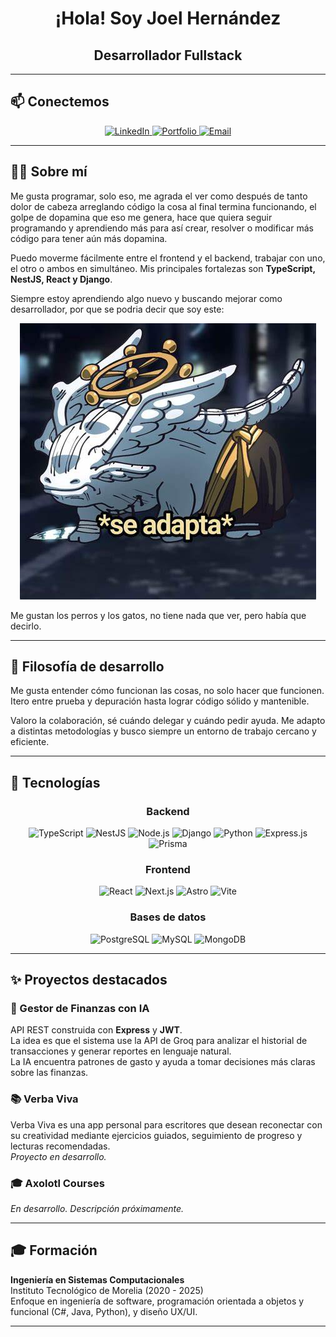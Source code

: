 <div align="center">
  <h1>¡Hola! Soy Joel Hernández</h1>
  <h2>Desarrollador Fullstack</h2>
</div>

---

## 📫 Conectemos

<div align="center">
  <a href="https://www.linkedin.com/in/joel-johs">
    <img src="https://img.shields.io/badge/LinkedIn-0A66C2?style=for-the-badge&logo=linkedin&logoColor=white" alt="LinkedIn"/>
  </a>
  <a href="https://joeljohs-portfolio-v3.vercel.app/">
    <img src="https://img.shields.io/badge/Portafolio-000000?style=for-the-badge&logo=vercel&logoColor=white" alt="Portfolio"/>
  </a>
  <a href="mailto:jojohersa21@gmail.com">
    <img src="https://img.shields.io/badge/Email-D14836?style=for-the-badge&logo=gmail&logoColor=white" alt="Email"/>
  </a>
</div>

---

## 👨‍💻 Sobre mí

Me gusta programar, solo eso, me agrada el ver como después de tanto dolor de cabeza arreglando código la cosa al final termina funcionando, el golpe de dopamina que eso me genera, hace que quiera seguir programando y aprendiendo más para así crear, resolver o modificar más código para tener aún más dopamina.

Puedo moverme fácilmente entre el frontend y el backend, trabajar con uno, el otro o ambos en simultáneo. Mis principales fortalezas son **TypeScript, NestJS, React y Django**.

Siempre estoy aprendiendo algo nuevo y buscando mejorar como desarrollador, por que se podria decir que soy este:

<div align="center">
  <img src="assets/images/se-adapta.jpg" alt="Se adapta" />
</div>

Me gustan los perros y los gatos, no tiene nada que ver, pero había que decirlo.

---

## 🧠 Filosofía de desarrollo

Me gusta entender cómo funcionan las cosas, no solo hacer que funcionen. Itero entre prueba y depuración hasta lograr código sólido y mantenible.

Valoro la colaboración, sé cuándo delegar y cuándo pedir ayuda. Me adapto a distintas metodologías y busco siempre un entorno de trabajo cercano y eficiente.

---

## 🚀 Tecnologías

<div align="center">

### Backend

![TypeScript](https://img.shields.io/badge/TypeScript-3178C6?style=for-the-badge&logo=typescript&logoColor=white)
![NestJS](https://img.shields.io/badge/NestJS-E0234E?style=for-the-badge&logo=nestjs&logoColor=white)
![Node.js](https://img.shields.io/badge/Node.js-339933?style=for-the-badge&logo=nodedotjs&logoColor=white)
![Django](https://img.shields.io/badge/Django-092E20?style=for-the-badge&logo=django&logoColor=white)
![Python](https://img.shields.io/badge/Python-3776AB?style=for-the-badge&logo=python&logoColor=white)
![Express.js](https://img.shields.io/badge/Express.js-000000?style=for-the-badge&logo=express&logoColor=white)
![Prisma](https://img.shields.io/badge/Prisma-2D3748?style=for-the-badge&logo=prisma&logoColor=white)

### Frontend

![React](https://img.shields.io/badge/React-61DAFB?style=for-the-badge&logo=react&logoColor=black)
![Next.js](https://img.shields.io/badge/Next.js-000000?style=for-the-badge&logo=nextdotjs&logoColor=white)
![Astro](https://img.shields.io/badge/Astro-FF5D01?style=for-the-badge&logo=astro&logoColor=white)
![Vite](https://img.shields.io/badge/Vite-646CFF?style=for-the-badge&logo=vite&logoColor=white)

### Bases de datos

![PostgreSQL](https://img.shields.io/badge/PostgreSQL-4169E1?style=for-the-badge&logo=postgresql&logoColor=white)
![MySQL](https://img.shields.io/badge/MySQL-4479A1?style=for-the-badge&logo=mysql&logoColor=white)
![MongoDB](https://img.shields.io/badge/MongoDB-47A248?style=for-the-badge&logo=mongodb&logoColor=white)

</div>

---

## ✨ Proyectos destacados

### 🤖 Gestor de Finanzas con IA

API REST construida con **Express** y **JWT**.  
La idea es que el sistema use la API de Groq para analizar el historial de transacciones y generar reportes en lenguaje natural.  
La IA encuentra patrones de gasto y ayuda a tomar decisiones más claras sobre las finanzas.

### 📚 Verba Viva

Verba Viva es una app personal para escritores que desean reconectar con su creatividad mediante ejercicios guiados, seguimiento de progreso y lecturas recomendadas.  
_Proyecto en desarrollo._

### 🎓 Axolotl Courses

_En desarrollo. Descripción próximamente._

---

## 🎓 Formación

**Ingeniería en Sistemas Computacionales**  
Instituto Tecnológico de Morelia (2020 - 2025)  
Enfoque en ingeniería de software, programación orientada a objetos y funcional (C#, Java, Python), y diseño UX/UI.

---

<!-- ## 📈 Estadísticas de GitHub

<div align="center">
  <img src="https://github-readme-stats.vercel.app/api?username=joeljohs&show_icons=true&theme=radical" alt="Estadísticas de GitHub" />
  <img src="https://github-readme-stats.vercel.app/api/top-langs/?username=joeljohs&layout=compact&theme=radical" alt="Lenguajes más usados" />
</div> -->
